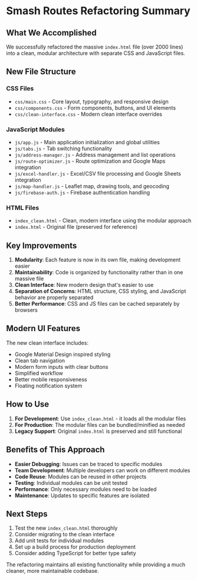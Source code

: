 # Smash Routes Refactoring Summary

## What We Accomplished

We successfully refactored the massive `index.html` file (over 2000 lines) into a clean, modular architecture with separate CSS and JavaScript files.

## New File Structure

### CSS Files
- `css/main.css` - Core layout, typography, and responsive design
- `css/components.css` - Form components, buttons, and UI elements
- `css/clean-interface.css` - Modern clean interface overrides

### JavaScript Modules
- `js/app.js` - Main application initialization and global utilities
- `js/tabs.js` - Tab switching functionality
- `js/address-manager.js` - Address management and list operations
- `js/route-optimizer.js` - Route optimization and Google Maps integration
- `js/excel-handler.js` - Excel/CSV file processing and Google Sheets integration
- `js/map-handler.js` - Leaflet map, drawing tools, and geocoding
- `js/firebase-auth.js` - Firebase authentication handling

### HTML Files
- `index_clean.html` - Clean, modern interface using the modular approach
- `index.html` - Original file (preserved for reference)

## Key Improvements

1. **Modularity**: Each feature is now in its own file, making development easier
2. **Maintainability**: Code is organized by functionality rather than in one massive file
3. **Clean Interface**: New modern design that's easier to use
4. **Separation of Concerns**: HTML structure, CSS styling, and JavaScript behavior are properly separated
5. **Better Performance**: CSS and JS files can be cached separately by browsers

## Modern UI Features

The new clean interface includes:
- Google Material Design inspired styling
- Clean tab navigation
- Modern form inputs with clear buttons
- Simplified workflow
- Better mobile responsiveness
- Floating notification system

## How to Use

1. **For Development**: Use `index_clean.html` - it loads all the modular files
2. **For Production**: The modular files can be bundled/minified as needed
3. **Legacy Support**: Original `index.html` is preserved and still functional

## Benefits of This Approach

- **Easier Debugging**: Issues can be traced to specific modules
- **Team Development**: Multiple developers can work on different modules
- **Code Reuse**: Modules can be reused in other projects
- **Testing**: Individual modules can be unit tested
- **Performance**: Only necessary modules need to be loaded
- **Maintenance**: Updates to specific features are isolated

## Next Steps

1. Test the new `index_clean.html` thoroughly
2. Consider migrating to the clean interface
3. Add unit tests for individual modules
4. Set up a build process for production deployment
5. Consider adding TypeScript for better type safety

The refactoring maintains all existing functionality while providing a much cleaner, more maintainable codebase.
